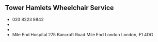 
## Tower Hamlets Wheelchair Service

- <i class="fa fa-phone"></i> 020 8223 8842
- <i class="fa fa-envelope"></i> <a href="mailto:"></a>
- <i class="fa fa-home"></i> []()
- <i class="fa fa-building"></i> Mile End Hospital 275 Bancroft Road Mile End London London, E1 4DG
